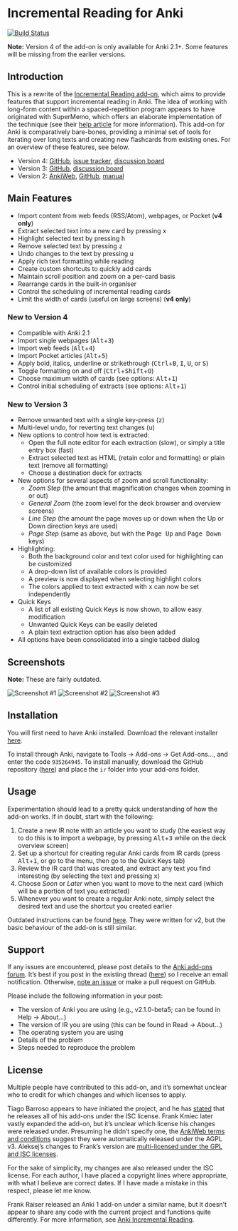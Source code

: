 # Incremental Reading for Anki

[![Build Status](https://travis-ci.org/luoliyan/incremental-reading.svg?branch=master)](https://travis-ci.org/luoliyan/incremental-reading)

**Note:** Version 4 of the add-on is only available for Anki 2.1+. Some features will be missing from the earlier versions.

## Introduction

This is a rewrite of the [Incremental Reading add-on](https://github.com/aleksejrs/anki-2.0-vsa-and-ire), which aims to provide features that support incremental reading in Anki. The idea of working with long-form content within a spaced-repetition program appears to have originated with SuperMemo, which offers an elaborate implementation of the technique (see their [help article](https://www.supermemo.com/help/read.htm) for more information). This add-on for Anki is comparatively bare-bones, providing a minimal set of tools for iterating over long texts and creating new flashcards from existing ones. For an overview of these features, see below.

- Version 4: [GitHub](https://github.com/luoliyan/incremental-reading), [issue tracker](https://github.com/luoliyan/incremental-reading/issues), [discussion board](https://anki.tenderapp.com/discussions/add-ons/9054-incremental-reading-add-on-discussion-support)
- Version 3: [GitHub](https://github.com/luoliyan/incremental-reading/tree/legacy), [discussion board](https://anki.tenderapp.com/discussions/add-ons/9054-incremental-reading-add-on-discussion-support)
- Version 2: [AnkiWeb](https://ankiweb.net/shared/info/355348508), [GitHub](https://github.com/aleksejrs/anki-2.0-vsa-and-ire), [manual](https://luoliyan.github.io/incremental-reading)

## Main Features

- Import content from web feeds (RSS/Atom), webpages, or Pocket (**v4 only**)
- Extract selected text into a new card by pressing <kbd>x</kbd>
- Highlight selected text by pressing <kbd>h</kbd>
- Remove selected text by pressing <kbd>z</kbd>
- Undo changes to the text by pressing <kbd>u</kbd>
- Apply rich text formatting while reading
- Create custom shortcuts to quickly add cards
- Maintain scroll position and zoom on a per-card basis
- Rearrange cards in the built-in organiser
- Control the scheduling of incremental reading cards
- Limit the width of cards (useful on large screens) (**v4 only**)

### New to Version 4

- Compatible with Anki 2.1
- Import single webpages (<kbd>Alt</kbd>+<kbd>3</kbd>)
- Import web feeds (<kbd>Alt</kbd>+<kbd>4</kbd>)
- Import Pocket articles (<kbd>Alt</kbd>+<kbd>5</kbd>)
- Apply bold, italics, underline or strikethrough (<kbd>Ctrl</kbd>+<kbd>B</kbd>, <kbd>I</kbd>, <kbd>U</kbd>, or <kbd>S</kbd>)
- Toggle formatting on and off (<kbd>Ctrl</kbd>+<kbd>Shift</kbd>+<kbd>O</kbd>)
- Choose maximum width of cards (see options: <kbd>Alt</kbd>+<kbd>1</kbd>)
- Control initial scheduling of extracts (see options: <kbd>Alt</kbd>+<kbd>1</kbd>)

### New to Version 3

- Remove unwanted text with a single key-press (<kbd>z</kbd>)
- Multi-level undo, for reverting text changes (<kbd>u</kbd>)
- New options to control how text is extracted:
  - Open the full note editor for each extraction (slow), or simply a title entry box (fast)
  - Extract selected text as HTML (retain color and formatting) or plain text (remove all formatting)
  - Choose a destination deck for extracts
- New options for several aspects of zoom and scroll functionality:
  - _Zoom Step_ (the amount that magnification changes when zooming in or out)
  - _General Zoom_ (the zoom level for the deck browser and overview screens)
  - _Line Step_ (the amount the page moves up or down when the Up or Down direction keys are used)
  - _Page Step_ (same as above, but with the <kbd>Page Up</kbd> and <kbd>Page Down</kbd> keys)
- Highlighting:
  - Both the background color and text color used for highlighting can be customized
  - A drop-down list of available colors is provided
  - A preview is now displayed when selecting highlight colors
  - The colors applied to text extracted with <kbd>x</kbd> can now be set independently
- Quick Keys
  - A list of all existing Quick Keys is now shown, to allow easy modification
  - Unwanted Quick Keys can be easily deleted
  - A plain text extraction option has also been added
- All options have been consolidated into a single tabbed dialog

## Screenshots

**Note:** These are fairly outdated.

![Screenshot #1](https://raw.githubusercontent.com/luoliyan/incremental-reading/master/screenshots/extraction-and-highlighting.png)
![Screenshot #2](https://raw.githubusercontent.com/luoliyan/incremental-reading/master/screenshots/highlighting-tab.png)
![Screenshot #3](https://raw.githubusercontent.com/luoliyan/incremental-reading/master/screenshots/quick-keys-tab.png)

## Installation

You will first need to have Anki installed. Download the relevant installer [here](http://ankisrs.net).

To install through Anki, navigate to Tools → Add-ons → Get Add-ons..., and enter the code `935264945`. To install manually, download the GitHub repository ([here](https://github.com/luoliyan/incremental-reading-for-anki/archive/master.zip)) and place the `ir` folder into your add-ons folder.

## Usage

Experimentation should lead to a pretty quick understanding of how the add-on works. If in doubt, start with the following:

1. Create a new IR note with an article you want to study (the easiest way to do this is to import a webpage, by pressing <kbd>Alt</kbd>+<kbd>3</kbd> while on the deck overview screen)
2. Set up a shortcut for creating regular Anki cards from IR cards (press <kbd>Alt</kbd>+<kbd>1</kbd>, or go to the menu, then go to the Quick Keys tab)
3. Review the IR card that was created, and extract any text you find interesting (by selecting the text and pressing <kbd>x</kbd>)
4. Choose _Soon_ or _Later_ when you want to move to the next card (which will be a portion of text you extracted)
5. Whenever you want to create a regular Anki note, simply select the desired text and use the shortcut you created earlier

Outdated instructions can be found [here](https://luoliyan.github.io/incremental-reading). They were written for v2, but the basic behaviour of the add-on is still similar.

## Support

If any issues are encountered, please post details to the [Anki add-ons forum](https://anki.tenderapp.com/discussions/add-ons). It’s best if you post in the existing thread ([here](https://anki.tenderapp.com/discussions/add-ons/9054-incremental-reading-add-on-discussion-support)) so I receive an email notification. Otherwise, [note an issue](https://github.com/luoliyan/incremental-reading-for-anki/issues) or make a pull request on GitHub.

Please include the following information in your post:

- The version of Anki you are using (e.g., v2.1.0-beta5; can be found in Help → About...)
- The version of IR you are using (this can be found in Read → About...)
- The operating system you are using
- Details of the problem
- Steps needed to reproduce the problem

## License

Multiple people have contributed to this add-on, and it’s somewhat unclear who to credit for which changes and which licenses to apply.

Tiago Barroso appears to have initiated the project, and he has [stated](https://groups.google.com/d/msg/anki-addons/xibqDVFqQwQ/-qpxKvxurPMJ) that he releases all of his add-ons under the ISC license. Frank Kmiec later vastly expanded the add-on, but it’s unclear which license his changes were released under. Presuming he didn’t specify one, the [AnkiWeb terms and conditions](https://ankiweb.net/account/terms) suggest they were automatically released under the AGPL v3. Aleksej’s changes to Frank’s version are [multi-licensed under the GPL and ISC licenses](https://github.com/aleksejrs/anki-2.0-vsa-and-ire).

For the sake of simplicity, my changes are also released under the ISC license. For each author, I have placed a copyright lines where appropriate, with what I believe are correct dates. If I have made a mistake in this respect, please let me know.

Frank Raiser released an Anki 1 add-on under a similar name, but it doesn’t appear to share any code with the current project and functions quite differently. For more information, see [Anki Incremental Reading](http://frankraiser.de/drupal/AnkiIR).
